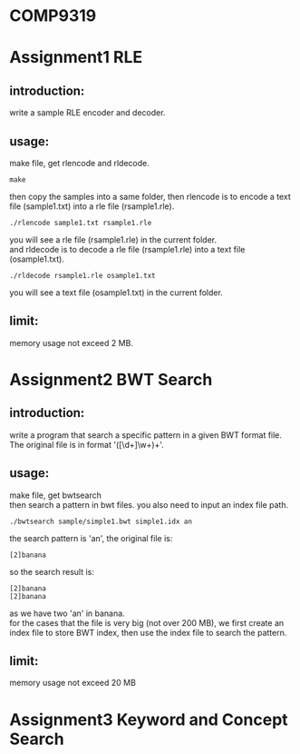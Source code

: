 # COMP9319

Assignment1 RLE
=====

introduction:
-----
write a sample RLE encoder and decoder.

usage:
-----
make file, get rlencode and rldecode.
```
make
```
then copy the samples into a same folder, then rlencode is to encode a text file (sample1.txt) into a rle file (rsample1.rle).
```
./rlencode sample1.txt rsample1.rle
```
you will see a rle file (rsample1.rle) in the current folder.   
and rldecode is to decode a rle file (rsample1.rle) into a text file (osample1.txt).
```
./rldecode rsample1.rle osample1.txt
```
you will see a text file (osample1.txt) in the current folder.

limit:
-----
memory usage not exceed 2 MB.


Assignment2 BWT Search
=====

introduction:
-----
write a program that search a specific pattern in a given BWT format file. The original file is in format '(\[\d+\]\w+)+'.

usage:
-----
make file, get bwtsearch  
then search a pattern in bwt files. you also need to input an index file path.
```
./bwtsearch sample/simple1.bwt simple1.idx an
```
the search pattern is 'an', the original file is:
```
[2]banana
```
so the search result is:
```
[2]banana
[2]banana
```
as we have two 'an' in banana.  
for the cases that the file is very big (not over 200 MB), we first create an index file to store BWT index, then use the index file to search the pattern.

limit:
-----
memory usage not exceed 20 MB


Assignment3 Keyword and Concept Search
=====



